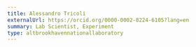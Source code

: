 ```yaml
---
title: Alessandro Tricoli
externalUrl: https://orcid.org/0000-0002-8224-6105?lang=en
summary: Lab Scientist, Experiment
type: altbrookhavennationallaboratory
---
```

